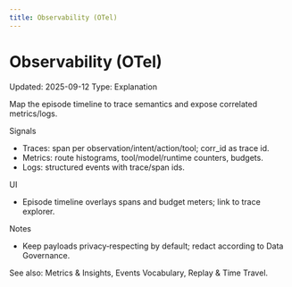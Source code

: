```yaml
---
title: Observability (OTel)
---
```


# Observability (OTel)
Updated: 2025-09-12
Type: Explanation

Map the episode timeline to trace semantics and expose correlated metrics/logs.

Signals
- Traces: span per observation/intent/action/tool; corr_id as trace id.
- Metrics: route histograms, tool/model/runtime counters, budgets.
- Logs: structured events with trace/span ids.

UI
- Episode timeline overlays spans and budget meters; link to trace explorer.

Notes
- Keep payloads privacy‑respecting by default; redact according to Data Governance.

See also: Metrics & Insights, Events Vocabulary, Replay & Time Travel.
